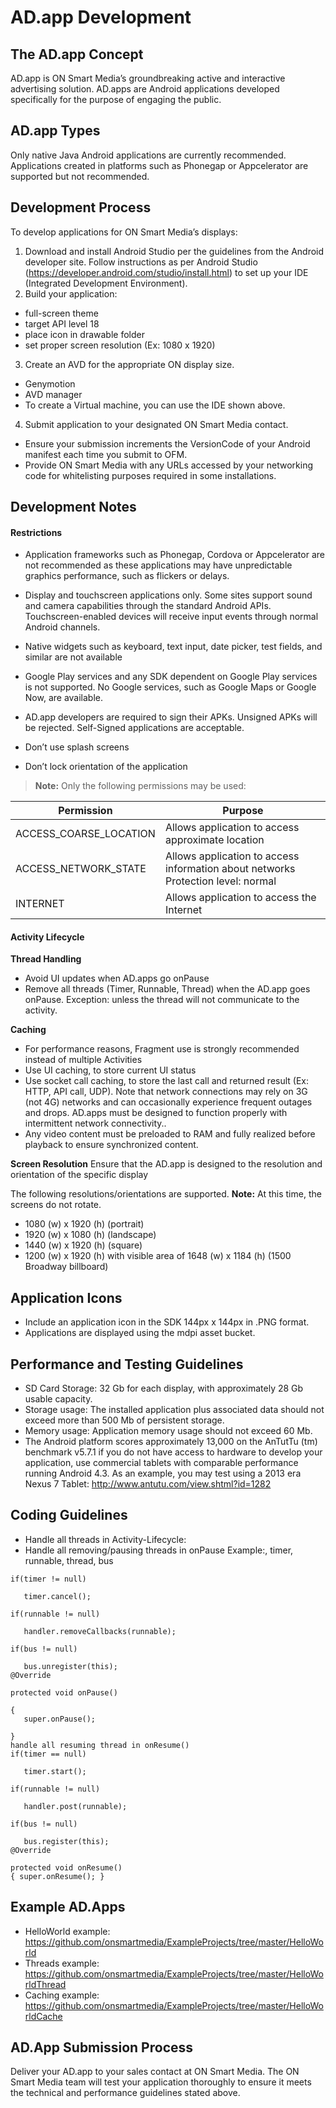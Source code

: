 AD.app Development
===================

The AD.app Concept
-------------

AD.app is ON Smart Media’s groundbreaking active and interactive advertising solution. AD.apps are Android applications developed specifically for the purpose of engaging the public.

AD.app Types
-------------
Only native Java Android applications are currently recommended. Applications created in platforms such as Phonegap or Appcelerator are supported but not recommended.
 
Development Process
-------------

To develop applications for ON Smart Media’s displays:

1. Download and install Android Studio per the guidelines from the Android developer site. Follow instructions as per Android Studio (https://developer.android.com/studio/install.html) to set up your IDE (Integrated Development Environment). 
2. Build your application:
  * full-screen theme
  * target API level 18
  * place icon in drawable folder
  * set proper screen resolution (Ex: 1080 x 1920)

3. Create an AVD for the appropriate ON display size. 
  * Genymotion
  * AVD manager
  * To create a Virtual machine, you can use the IDE shown above. 
4. Submit application to your designated ON Smart Media contact. 
  * Ensure your submission increments the VersionCode of your Android manifest each time you submit to OFM.
  * Provide ON Smart Media with any URLs accessed by your networking code for whitelisting purposes required in some installations.

Development Notes
-------------
#### Restrictions
 - Application frameworks such as Phonegap, Cordova or Appcelerator are not recommended as these applications may have unpredictable graphics performance, such as flickers or delays.

 - Display and touchscreen applications only. Some sites support sound and camera capabilities through the standard Android APIs. Touchscreen-enabled devices will receive input events through normal Android channels.

 - Native widgets such as keyboard, text input, date picker, test fields, and similar are not available

 - Google Play services and any SDK dependent on Google Play services is not supported. No Google services, such as Google Maps or Google Now, are available.

 - AD.app developers are required to sign their APKs. Unsigned APKs will be rejected. Self-Signed applications are acceptable.

 - Don’t use splash screens

 - Don’t lock orientation of the application 
 
> **Note:** Only the following permissions may be used: 

Permission     | Purpose
-------- | ---
ACCESS_COARSE_LOCATION | Allows application to access approximate location 
ACCESS_NETWORK_STATE     | Allows application to access information about networks Protection level: normal
INTERNET     | Allows application to access the Internet

#### Activity Lifecycle
**Thread Handling**
 - Avoid UI updates when AD.apps go onPause
 - Remove all threads (Timer, Runnable, Thread) when the AD.app goes onPause. Exception: unless the thread will not communicate to the activity.

**Caching**
 - For performance reasons, Fragment use is strongly recommended instead of multiple Activities
 - Use UI caching, to store current UI status
 - Use socket call caching, to store the last call and returned result (Ex: HTTP, API call, UDP). Note that network connections may rely on 3G (not 4G) networks and can occasionally experience frequent outages and drops. AD.apps must be designed to function properly with intermittent network connectivity..
 - Any video content must be preloaded to RAM and fully realized before playback to ensure synchronized content.

**Screen Resolution**
Ensure that the AD.app is designed to the resolution and orientation of the specific display

The following resolutions/orientations are supported. **Note:** At this time, the screens do not rotate.
 - 1080 (w) x 1920 (h) (portrait)
 - 1920 (w) x 1080 (h) (landscape)
 - 1440 (w) x 1920 (h) (square)
 - 1200 (w) x 1920 (h) with visible area of 1648 (w) x 1184 (h) (1500 Broadway billboard)

Application Icons
-------------
 - Include an application icon in the SDK 144px x 144px in .PNG format.
 - Applications are displayed using the mdpi asset bucket. 


Performance and Testing Guidelines
-------------
 - SD Card Storage: 32 Gb for each display, with approximately 28 Gb usable capacity.
 - Storage usage: The installed application plus associated data should not exceed more than 500 Mb of persistent storage.
 - Memory usage: Application memory usage should not exceed 60 Mb.
 - The Android platform scores approximately 13,000 on the AnTutTu (tm) benchmark v5.7.1 if you do not have access to hardware to develop your application, use commercial tablets with comparable performance running Android 4.3. As an example, you may test using a 2013 era Nexus 7 Tablet: http://www.antutu.com/view.shtml?id=1282 

Coding Guidelines
-------------
 - Handle all threads in Activity-Lifecycle:
 - Handle all removing/pausing threads in onPause
 Example:, timer, runnable, thread, bus
 ```
if(timer != null)

    timer.cancel();

if(runnable != null)

    handler.removeCallbacks(runnable);

if(bus != null)

    bus.unregister(this);
@Override

protected void onPause()

{
    super.onPause(); 

}
handle all resuming thread in onResume()
if(timer == null)

    timer.start();

if(runnable != null)

    handler.post(runnable);

if(bus != null)

    bus.register(this);
@Override

protected void onResume()
{ super.onResume(); }
```

Example AD.Apps
-------------
 - HelloWorld example: https://github.com/onsmartmedia/ExampleProjects/tree/master/HelloWorld
 - Threads example: https://github.com/onsmartmedia/ExampleProjects/tree/master/HelloWorldThread
 - Caching example: https://github.com/onsmartmedia/ExampleProjects/tree/master/HelloWorldCache

AD.App Submission Process
-------------
Deliver your AD.app to your sales contact at ON Smart Media. The ON Smart Media team will test your application thoroughly to ensure it meets the technical and performance guidelines stated above. 


